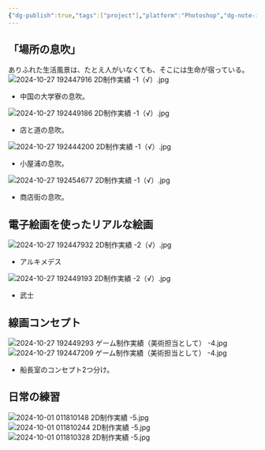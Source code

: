 ```yaml
---
{"dg-publish":true,"tags":["project"],"platform":"Photoshop","dg-note-icon":"2","description":null,"cover":"![](https://github.com/Kairitsuhou/ImageHost/blob/main/Publish%202D%20.png?raw=true)","permalink":"/900.Publish/2D制作実績/","dgPassFrontmatter":true,"noteIcon":"2"}
---
```


## 「場所の息吹」
ありふれた生活風景は、たとえ人がいなくても、そこには生命が宿っている。
![2024-10-27 192447916 2D制作実績 -1（√）.jpg](/img/user/700.Attachment/2024-10-27%20192447916%202D%E5%88%B6%E4%BD%9C%E5%AE%9F%E7%B8%BE%20-1%EF%BC%88%E2%88%9A%EF%BC%89.jpg)
- 中国の大学寮の息吹。

![2024-10-27 192449186 2D制作実績 -1（√）.jpg](/img/user/700.Attachment/2024-10-27%20192449186%202D%E5%88%B6%E4%BD%9C%E5%AE%9F%E7%B8%BE%20-1%EF%BC%88%E2%88%9A%EF%BC%89.jpg)
- 店と道の息吹。

![2024-10-27 192444200 2D制作実績 -1（√）.jpg](/img/user/700.Attachment/2024-10-27%20192444200%202D%E5%88%B6%E4%BD%9C%E5%AE%9F%E7%B8%BE%20-1%EF%BC%88%E2%88%9A%EF%BC%89.jpg)
- 小屋浦の息吹。

![2024-10-27 192454677 2D制作実績 -1（√）.jpg](/img/user/700.Attachment/2024-10-27%20192454677%202D%E5%88%B6%E4%BD%9C%E5%AE%9F%E7%B8%BE%20-1%EF%BC%88%E2%88%9A%EF%BC%89.jpg)
- 商店街の息吹。

## 電子絵画を使ったリアルな絵画
![2024-10-27 192447932 2D制作実績 -2（√）.jpg](/img/user/700.Attachment/2024-10-27%20192447932%202D%E5%88%B6%E4%BD%9C%E5%AE%9F%E7%B8%BE%20-2%EF%BC%88%E2%88%9A%EF%BC%89.jpg)
- アルキメデス

![2024-10-27 192449193 2D制作実績 -2（√）.jpg](/img/user/700.Attachment/2024-10-27%20192449193%202D%E5%88%B6%E4%BD%9C%E5%AE%9F%E7%B8%BE%20-2%EF%BC%88%E2%88%9A%EF%BC%89.jpg)
- 武士

## 線画コンセプト
![2024-10-27 192449293 ゲーム制作実績（美術担当として） -4.jpg](/img/user/700.Attachment/2024-10-27%20192449293%20%E3%82%B2%E3%83%BC%E3%83%A0%E5%88%B6%E4%BD%9C%E5%AE%9F%E7%B8%BE%EF%BC%88%E7%BE%8E%E8%A1%93%E6%8B%85%E5%BD%93%E3%81%A8%E3%81%97%E3%81%A6%EF%BC%89%20-4.jpg)
![2024-10-27 192447209 ゲーム制作実績（美術担当として） -4.jpg](/img/user/700.Attachment/2024-10-27%20192447209%20%E3%82%B2%E3%83%BC%E3%83%A0%E5%88%B6%E4%BD%9C%E5%AE%9F%E7%B8%BE%EF%BC%88%E7%BE%8E%E8%A1%93%E6%8B%85%E5%BD%93%E3%81%A8%E3%81%97%E3%81%A6%EF%BC%89%20-4.jpg)
- 船長室のコンセプト2つ分け。

## 日常の練習
![2024-10-01 011810148 2D制作実績 -5.jpg](/img/user/700.Attachment/2024-10-01%20011810148%202D%E5%88%B6%E4%BD%9C%E5%AE%9F%E7%B8%BE%20-5.jpg)
![2024-10-01 011810244 2D制作実績 -5.jpg](/img/user/700.Attachment/2024-10-01%20011810244%202D%E5%88%B6%E4%BD%9C%E5%AE%9F%E7%B8%BE%20-5.jpg)
![2024-10-01 011810328 2D制作実績 -5.jpg](/img/user/700.Attachment/2024-10-01%20011810328%202D%E5%88%B6%E4%BD%9C%E5%AE%9F%E7%B8%BE%20-5.jpg)
